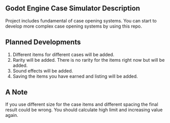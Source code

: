 ## Godot Engine Case Simulator Description <br/>
Project includes fundamental of case opening systems. You can start to develop more complex case opening systems by using this repo.
<br/>

## Planned Developments <br/>
1) Different items for different cases will be added.
2) Rarity will be added. There is no rarity for the items right now but will be added.
3) Sound effects will be added.
4) Saving the items you have earned and listing will be added.

## A Note <br/>
If you use different size for the case items and different spacing the final result could be wrong. You should calculate high limit and increasing value again.
